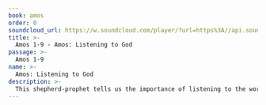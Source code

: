 ```yaml
---
book: amos
order: 0
soundcloud_url: https://w.soundcloud.com/player/?url=https%3A//api.soundcloud.com/tracks/
title: >-
  Amos 1-9 - Amos: Listening to God
passage: >-
  Amos 1-9
name: >-
  Amos: Listening to God
description: >-
  This shepherd-prophet tells us the importance of listening to the words of God.
---
```


